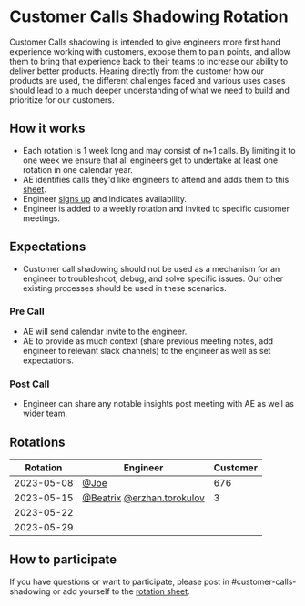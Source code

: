 # Customer Calls Shadowing Rotation

Customer Calls shadowing is intended to give engineers more first hand experience working with customers,
expose them to pain points, and allow them to bring that experience back to their teams to increase our ability to deliver better products.
Hearing directly from the customer how our products are used, the different challenges faced and various uses cases should lead to a much deeper understanding of what we need to build and prioritize for our customers.

## How it works

- Each rotation is 1 week long and may consist of n+1 calls. By limiting it to one week we ensure that all engineers get to undertake at least one rotation in one calendar year.
- AE identifies calls they'd like engineers to attend and adds them to this [sheet](https://docs.google.com/spreadsheets/d/1Wap3SnDEUJTgMmsWXHz1E4NnGB2JDJedEh9udrQxom4/edit#gid=0).
- Engineer [signs up](https://docs.google.com/spreadsheets/d/1Wap3SnDEUJTgMmsWXHz1E4NnGB2JDJedEh9udrQxom4/edit#gid=0) and indicates availability.
- Engineer is added to a weekly rotation and invited to specific customer meetings.

## Expectations

- Customer call shadowing should not be used as a mechanism for an engineer to troubleshoot, debug, and solve specific issues. Our other existing processes should be used in these scenarios.

### Pre Call

- AE will send calendar invite to the engineer.
- AE to provide as much context (share previous meeting notes, add engineer to relevant slack channels) to the engineer as well as set expectations.

### Post Call

- Engineer can share any notable insights post meeting with AE as well as wider team.

## Rotations

| Rotation   | Engineer                                       | Customer |
| ---------- | ---------------------------------------------- | -------- |
| 2023-05-08 | [@Joe](https://github.com/unknwon)             | 676      |
| 2023-05-15 | [@Beatrix](https://github.com/abeatrix) [@erzhan.torokulov](https://github.com/erzhtor)         | 3         |
| 2023-05-22 |                                                |          |
| 2023-05-29 |                                                |          |

## How to participate

If you have questions or want to participate, please post in #customer-calls-shadowing or add yourself to the [rotation sheet](https://docs.google.com/spreadsheets/d/1Wap3SnDEUJTgMmsWXHz1E4NnGB2JDJedEh9udrQxom4/edit#gid=0).
